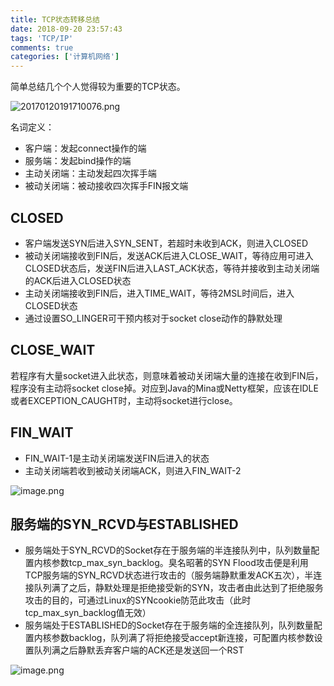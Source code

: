 ```yaml
---
title: TCP状态转移总结
date: 2018-09-20 23:57:43
tags: 'TCP/IP'
comments: true
categories: ['计算机网络']
---
```


简单总结几个个人觉得较为重要的TCP状态。

<!--more-->

![20170120191710076.png](https://user-images.githubusercontent.com/4915189/71431467-f7e08a00-270c-11ea-922b-0f1638cb8b61.png)

名词定义：

- 客户端：发起connect操作的端
- 服务端：发起bind操作的端
- 主动关闭端：主动发起四次挥手端
- 被动关闭端：被动接收四次挥手FIN报文端


## CLOSED

- 客户端发送SYN后进入SYN_SENT，若超时未收到ACK，则进入CLOSED
- 被动关闭端接收到FIN后，发送ACK后进入CLOSE_WAIT，等待应用可进入CLOSED状态后，发送FIN后进入LAST_ACK状态，等待并接收到主动关闭端的ACK后进入CLOSED状态
- 主动关闭端接收到FIN后，进入TIME_WAIT，等待2MSL时间后，进入CLOSED状态
- 通过设置SO_LINGER可干预内核对于socket close动作的静默处理

## CLOSE_WAIT

若程序有大量socket进入此状态，则意味着被动关闭端大量的连接在收到FIN后，程序没有主动将socket close掉。对应到Java的Mina或Netty框架，应该在IDLE或者EXCEPTION_CAUGHT时，主动将socket进行close。

## FIN_WAIT

- FIN_WAIT-1是主动关闭端发送FIN后进入的状态
- 主动关闭端若收到被动关闭端ACK，则进入FIN_WAIT-2

![image.png](https://user-images.githubusercontent.com/4915189/71431469-fca53e00-270c-11ea-97ce-e684f88792d6.png)

## 服务端的SYN_RCVD与ESTABLISHED

- 服务端处于SYN_RCVD的Socket存在于服务端的半连接队列中，队列数量配置内核参数tcp_max_syn_backlog。臭名昭著的SYN Flood攻击便是利用TCP服务端的SYN_RCVD状态进行攻击的（服务端静默重发ACK五次），半连接队列满了之后，静默处理是拒绝接受新的SYN，攻击者由此达到了拒绝服务攻击的目的，可通过Linux的SYNcookie防范此攻击（此时tcp_max_syn_backlog值无效）
- 服务端处于ESTABLISHED的Socket存在于服务端的全连接队列，队列数量配置内核参数backlog，队列满了将拒绝接受accept新连接，可配置内核参数设置队列满之后静默丢弃客户端的ACK还是发送回一个RST

![image.png](https://user-images.githubusercontent.com/4915189/71431473-029b1f00-270d-11ea-9acf-cd848b9705b7.png)
